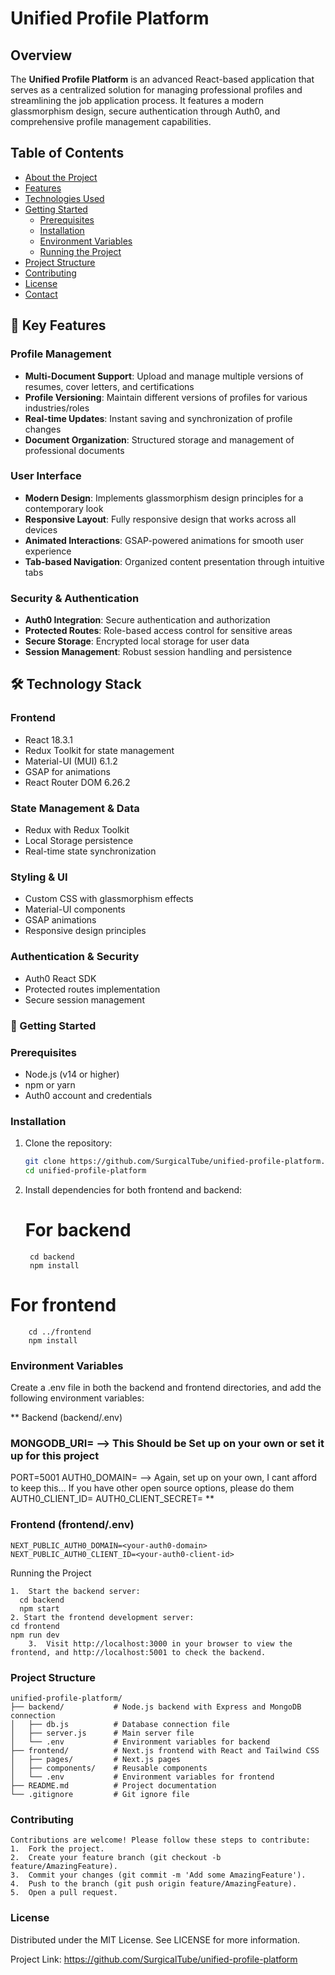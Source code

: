 # Unified Profile Platform

## Overview
The **Unified Profile Platform** is an advanced React-based application that serves as a centralized solution for managing professional profiles and streamlining the job application process. It features a modern glassmorphism design, secure authentication through Auth0, and comprehensive profile management capabilities.

## Table of Contents

- [About the Project](#about-the-project)
- [Features](#features)
- [Technologies Used](#technologies-used)
- [Getting Started](#getting-started)
  - [Prerequisites](#prerequisites)
  - [Installation](#installation)
  - [Environment Variables](#environment-variables)
  - [Running the Project](#running-the-project)
- [Project Structure](#project-structure)
- [Contributing](#contributing)
- [License](#license)
- [Contact](#contact)

## 🌟 Key Features

### Profile Management
- **Multi-Document Support**: Upload and manage multiple versions of resumes, cover letters, and certifications
- **Profile Versioning**: Maintain different versions of profiles for various industries/roles
- **Real-time Updates**: Instant saving and synchronization of profile changes
- **Document Organization**: Structured storage and management of professional documents

### User Interface
- **Modern Design**: Implements glassmorphism design principles for a contemporary look
- **Responsive Layout**: Fully responsive design that works across all devices
- **Animated Interactions**: GSAP-powered animations for smooth user experience
- **Tab-based Navigation**: Organized content presentation through intuitive tabs

### Security & Authentication
- **Auth0 Integration**: Secure authentication and authorization
- **Protected Routes**: Role-based access control for sensitive areas
- **Secure Storage**: Encrypted local storage for user data
- **Session Management**: Robust session handling and persistence

## 🛠 Technology Stack

### Frontend
- React 18.3.1
- Redux Toolkit for state management
- Material-UI (MUI) 6.1.2
- GSAP for animations
- React Router DOM 6.26.2

### State Management & Data
- Redux with Redux Toolkit
- Local Storage persistence
- Real-time state synchronization

### Styling & UI
- Custom CSS with glassmorphism effects
- Material-UI components
- GSAP animations
- Responsive design principles

### Authentication & Security
- Auth0 React SDK
- Protected routes implementation
- Secure session management

### 🚀 Getting Started

### Prerequisites
- Node.js (v14 or higher)
- npm or yarn
- Auth0 account and credentials

### Installation

1. Clone the repository:
   ```bash
   git clone https://github.com/SurgicalTube/unified-profile-platform.git
   cd unified-profile-platform
2. Install dependencies for both frontend and backend:
   # For backend
        cd backend
        npm install

# For frontend
        cd ../frontend
        npm install

### Environment Variables

Create a .env file in both the backend and frontend directories, and add the following environment variables:

** Backend (backend/.env)
### MONGODB_URI=<your-mongodb-uri>  -->  This Should be Set up on your own or set it up for this project
PORT=5001
AUTH0_DOMAIN=<your-auth0-domain> --> Again, set up on your own, I cant afford to keep this... If you have other open source options, please do them
AUTH0_CLIENT_ID=<your-auth0-client-id>
AUTH0_CLIENT_SECRET=<your-auth0-client-secret>
**

### Frontend (frontend/.env)
    NEXT_PUBLIC_AUTH0_DOMAIN=<your-auth0-domain>
    NEXT_PUBLIC_AUTH0_CLIENT_ID=<your-auth0-client-id>

Running the Project

	1.	Start the backend server:
      cd backend
      npm start
    2. Start the frontend development server:
    cd frontend
    npm run dev
    	3.	Visit http://localhost:3000 in your browser to view the frontend, and http://localhost:5001 to check the backend.

### Project Structure

	unified-profile-platform/
	├── backend/           # Node.js backend with Express and MongoDB connection
	│   ├── db.js          # Database connection file
	│   ├── server.js      # Main server file
	│   └── .env           # Environment variables for backend
	├── frontend/          # Next.js frontend with React and Tailwind CSS
	│   ├── pages/         # Next.js pages
	│   ├── components/    # Reusable components
	│   └── .env           # Environment variables for frontend
	├── README.md          # Project documentation
	└── .gitignore         # Git ignore file

### Contributing

	Contributions are welcome! Please follow these steps to contribute:
	1.	Fork the project.
	2.	Create your feature branch (git checkout -b feature/AmazingFeature).
	3.	Commit your changes (git commit -m 'Add some AmazingFeature').
	4.	Push to the branch (git push origin feature/AmazingFeature).
	5.	Open a pull request.

### License

Distributed under the MIT License. See LICENSE for more information.

Project Link: https://github.com/SurgicalTube/unified-profile-platform
